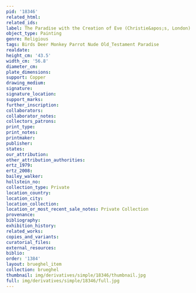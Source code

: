 ```yaml
---
pid: '18346'
related_html: 
related_ids: 
label: The Paradise with the Creation of Eve (Christie&apos;s, London)
object_type: Painting
genre: Religious
tags: Birds Deer Monkey Parrot Nude Old_Testament Paradise
realdate: 
height_cm: '43.5'
width_cm: '56.8'
diameter_cm: 
plate_dimensions: 
support: Copper
drawing_medium: 
signature: 
signature_location: 
support_marks: 
further_inscription: 
collaborators: 
collaborator_notes: 
collectors_patrons: 
print_type: 
print_notes: 
printmaker: 
publisher: 
states: 
our_attribution: 
other_attribution_authorities: 
ertz_1979: 
ertz_2008: 
bailey_walker: 
hollstein_no: 
collection_type: Private
location_country: 
location_city: 
location_collection: 
location_or_most_recent_sale_notes: Private Collection
provenance: 
bibliography: 
exhibition_history: 
related_works: 
copies_and_variants: 
curatorial_files: 
external_resources: 
biblio: 
order: '1384'
layout: brueghel_item
collection: brueghel
thumbnail: img/derivatives/simple/18346/thumbnail.jpg
full: img/derivatives/simple/18346/full.jpg
---
```

